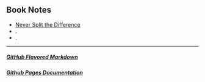 ## Book Notes

- [Never Split the Difference](never-split-the-difference.md)
- .
- .



---

##### [GitHub Flavored Markdown](https://guides.github.com/features/mastering-markdown/)

##### [Github Pages Documentation](https://help.github.com/categories/github-pages-basics/)
